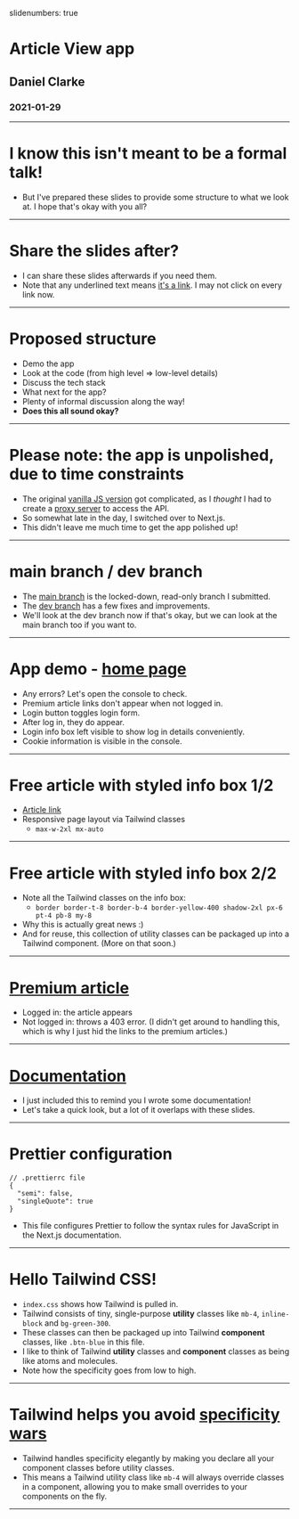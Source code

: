 slidenumbers: true

# Article View app

## Daniel Clarke

### 2021-01-29

---

# I know this isn't meant to be a formal talk!

- But I've prepared these slides to provide some structure to what we look at. I hope that's okay with you all?

---

# Share the slides after?

- I can share these slides afterwards if you need them.
- Note that any underlined text means [it's a link](http://endoftheinternet.com/). I may not click on every link now.

---

# Proposed structure

- Demo the app
- Look at the code (from high level => low-level details)
- Discuss the tech stack
- What next for the app?
- Plenty of informal discussion along the way!
- **Does this all sound okay?**

---

# Please note: the app is unpolished, due to time constraints

- The original [vanilla JS version](https://github.com/danielrlc/article-view-js) got complicated, as I _thought_ I had to create a [proxy server](https://github.com/danielrlc/express-cors-proxy-server) to access the API.
- So somewhat late in the day, I switched over to Next.js.
- This didn't leave me much time to get the app polished up!

---

# main branch / dev branch

- The [main branch](https://github.com/danielrlc/article-view-next) is the locked-down, read-only branch I submitted.
- The [dev branch](https://github.com/danielrlc/article-view-next/tree/dev) has a few fixes and improvements.
- We'll look at the dev branch now if that's okay, but we can look at the main branch too if you want to.

---

# App demo - [home page](http://localhost:3000/)

- Any errors? Let's open the console to check.
- Premium article links don't appear when not logged in.
- Login button toggles login form.
- After log in, they do appear.
- Login info box left visible to show log in details conveniently.
- Cookie information is visible in the console.

---

# Free article with styled info box 1/2

- [Article link](http://localhost:3000/article/edefcc07-68f6-4176-83df-68827e5baf5b)
- Responsive page layout via Tailwind classes
  - `max-w-2xl mx-auto`

---

# Free article with styled info box 2/2

- Note all the Tailwind classes on the info box:
  - `border border-t-8 border-b-4 border-yellow-400 shadow-2xl px-6 pt-4 pb-8 my-8`
- Why this is actually great news :)
- And for reuse, this collection of utility classes can be packaged up into a Tailwind component. (More on that soon.)

---

# [Premium article](http://localhost:3000/article/ddf6d2ec-def6-4e9f-9a2e-8fd40289396b)

- Logged in: the article appears
- Not logged in: throws a 403 error. (I didn't get around to handling this, which is why I just hid the links to the premium articles.)

---

# [Documentation](https://github.com/danielrlc/article-view-next/blob/dev/README.md)

- I just included this to remind you I wrote some documentation!
- Let's take a quick look, but a lot of it overlaps with these slides.

---

# Prettier configuration

```
// .prettierrc file
{
  "semi": false,
  "singleQuote": true
}
```

- This file configures Prettier to follow the syntax rules for JavaScript in the Next.js documentation.

---

# Hello Tailwind CSS!

- `index.css` shows how Tailwind is pulled in.
- Tailwind consists of tiny, single-purpose **utility** classes like `mb-4`, `inline-block` and `bg-green-300`.
- These classes can then be packaged up into Tailwind **component** classes, like `.btn-blue` in this file.
- I like to think of Tailwind **utility** classes and **component** classes as being like atoms and molecules.
- Note how the specificity goes from low to high.

---

# Tailwind helps you avoid [specificity wars](https://csswizardry.com/2014/10/the-specificity-graph/)

- Tailwind handles specificity elegantly by making you declare all your component classes before utility classes.
- This means a Tailwind utility class like `mb-4` will always override classes in a component, allowing you to make small overrides to your components on the fly.

---
